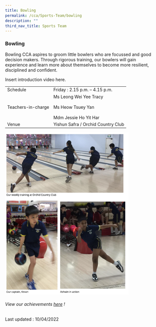 ```yaml
---
title: Bowling
permalink: /cca/Sports-Team/bowling
description: ""
third_nav_title: Sports Team
---
```

### Bowling
Bowling CCA aspires to groom little bowlers who are focussed and good decision makers. Through rigorous training, our bowlers will gain experience and learn more about themselves to become more resilient, disciplined and confident.

Insert introduction video here.

|  |  |
|---|---|
| Schedule | Friday : 2.15 p.m. – 4.15 p.m. |
| Teachers-in-charge | Ms Leong Wei Yee Tracy<br><br>Ms Heow Tsuey Yan<br><br>Mdm Jessie Ho Yit Har |
|  Venue | Yishun Safra / Orchid Country Club |

<img src="/images/cca5.png" 
     style="width:80%">


###### View our achievements [here](https://moe-sembawangpri-staging.netlify.app/our-students/non-academic-achievements/sportsandgames) !

Last updated : 10/04/2022